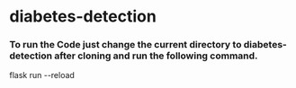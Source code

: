 # diabetes-detection
### To run the Code just change the current directory to diabetes-detection after cloning and run the following command.

flask run --reload
